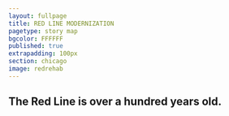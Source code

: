 ```yaml
---
layout: fullpage
title: RED LINE MODERNIZATION
pagetype: story map
bgcolor: FFFFFF
published: true
extrapadding: 100px
section: chicago
image: redrehab
---
```


## The Red Line is over a hundred years old.

